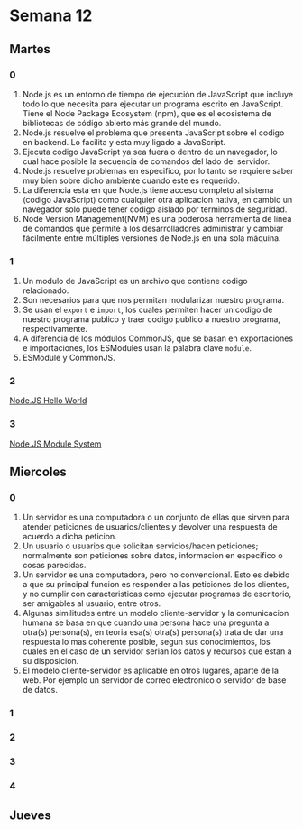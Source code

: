 # Semana 12
## Martes
### 0
1. Node.js es un entorno de tiempo de ejecución de JavaScript que incluye todo lo que necesita para ejecutar un programa escrito en JavaScript. Tiene el Node Package Ecosystem (npm), que es el ecosistema de bibliotecas de código abierto más grande del mundo.
2. Node.js resuelve el problema que presenta JavaScript sobre el codigo en backend. Lo facilita y esta muy ligado a JavaScript.
3. Ejecuta codigo JavaScript ya sea fuera o dentro de un navegador, lo cual hace posible la secuencia de comandos del lado del servidor.
4. Node.js resuelve problemas en especifico, por lo tanto se requiere saber muy bien sobre dicho ambiente cuando este es requerido.
5. La diferencia esta en que Node.js tiene acceso completo al sistema (codigo JavaScript) como cualquier otra aplicacion nativa, en cambio un navegador solo puede tener codigo aislado por terminos de seguridad.
6. Node Version Management(NVM)  es una poderosa herramienta de línea de comandos que permite a los desarrolladores administrar y cambiar fácilmente entre múltiples versiones de Node.js en una sola máquina.
### 1
1. Un modulo de JavaScript es un archivo que contiene codigo relacionado.
2. Son necesarios para que nos permitan modularizar nuestro programa.
3. Se usan el ```export``` e ```import```, los cuales permiten hacer un codigo de nuestro programa publico y traer codigo publico a nuestro programa, respectivamente.
4. A diferencia de los módulos CommonJS, que se basan en exportaciones e importaciones, los ESModules usan la palabra clave ```module```.
5. ESModule y CommonJS.
### 2
[Node.JS Hello World](/ejercicios/Hello_World_JS.md) <br>
### 3
[Node.JS Module System](/ejercicios/ModuleSystem.md) <br>
## Miercoles
### 0
1. Un servidor es una computadora o un conjunto de ellas que sirven para atender peticiones de usuarios/clientes y devolver una respuesta de acuerdo a dicha peticion.
2. Un usuario o usuarios que solicitan servicios/hacen peticiones; normalmente son peticiones sobre datos, informacion en especifico o cosas parecidas.
3. Un servidor es una computadora, pero no convencional. Esto es debido a que su principal funcion es responder a las peticiones de los clientes, y no cumplir con caracteristicas como ejecutar programas de escritorio, ser amigables al usuario, entre otros.
4. Algunas similitudes entre un modelo cliente-servidor y la comunicacion humana se basa en que cuando una persona hace una pregunta a otra(s) persona(s), en teoria esa(s) otra(s) persona(s) trata de dar una respuesta lo mas coherente posible, segun sus conocimientos, los cuales en el caso de un servidor serian los datos y recursos que estan a su disposicion.
5. El modelo cliente-servidor es aplicable en otros lugares, aparte de la web. Por ejemplo un servidor de correo electronico o servidor de base de datos.
### 1
### 2
### 3
### 4
## Jueves

